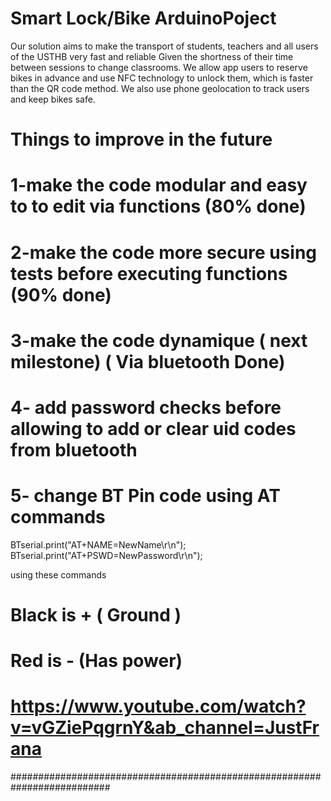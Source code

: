 # Smart Lock/Bike ArduinoPoject

Our solution aims to make the transport of students, teachers and all users of the USTHB very fast and reliable
Given the shortness of their time between sessions to change classrooms. 
We allow app users to reserve bikes in advance and use NFC technology to unlock them, which is faster than the QR code method.
We also use phone geolocation to track users and keep bikes safe.



# Things to improve in the future
# 1-make the code modular and easy to to edit via functions (80% done)
# 2-make the code more secure using tests before executing functions (90% done)
# 3-make the code dynamique ( next milestone) ( Via bluetooth Done)
# 4- add password checks before allowing to add or clear uid codes from bluetooth
# 5- change BT Pin code using AT commands

BTserial.print("AT+NAME=NewName\r\n");
BTserial.print("AT+PSWD=NewPassword\r\n");

using these commands



# Black is + ( Ground )
# Red is - (Has power)


# https://www.youtube.com/watch?v=vGZiePqgrnY&ab_channel=JustFrana


##########################################################################